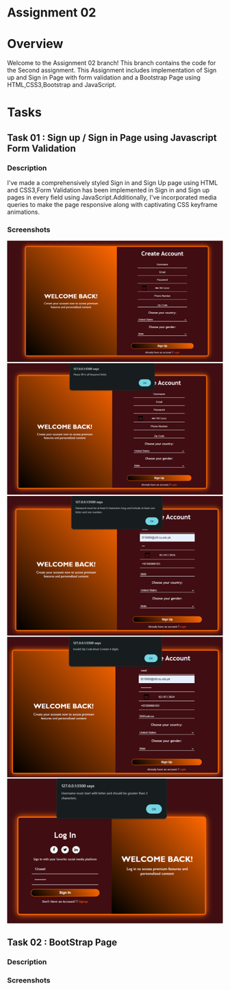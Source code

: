 # Assignment 02
# Overview

Welcome to the Assignment 02 branch! This branch contains the code for the Second assignment. This Assignment includes implementation of Sign up and Sign in Page with form validation and a Bootstrap Page using HTML,CSS3,Bootstrap and JavaScript.

# Tasks
## Task 01 : Sign up / Sign in Page using Javascript Form Validation
### Description
I've made a comprehensively styled Sign in and Sign Up page using HTML and CSS3,Form Validation has been implemented in Sign in and Sign up pages in every field using JavaScript.Additionally, I've incorporated media queries to make the page responsive along with captivating CSS keyframe animations.

### Screenshots
![alt text](<Task 01 Screenshot 1.png>)
![alt text](<Task 01 Screenshot 2.png>)
![alt text](<Task 01 Screenshot 3.png>)
![alt text](<Task 01 Screenshot 4.png>)
![alt text](<Task 01 Screenshot 6.png>)





## Task 02 : BootStrap Page
### Description


### Screenshots




